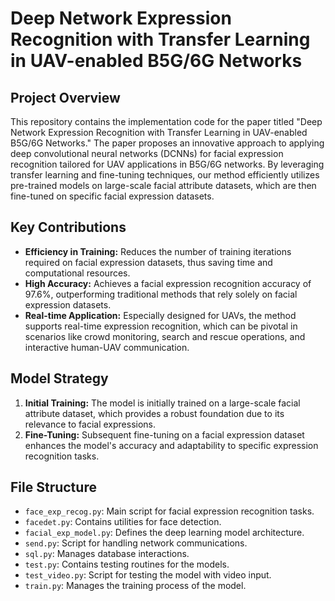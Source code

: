 # Deep Network Expression Recognition with Transfer Learning in UAV-enabled B5G/6G Networks

## Project Overview
This repository contains the implementation code for the paper titled "Deep Network Expression Recognition with Transfer Learning in UAV-enabled B5G/6G Networks." The paper proposes an innovative approach to applying deep convolutional neural networks (DCNNs) for facial expression recognition tailored for UAV applications in B5G/6G networks. By leveraging transfer learning and fine-tuning techniques, our method efficiently utilizes pre-trained models on large-scale facial attribute datasets, which are then fine-tuned on specific facial expression datasets.

## Key Contributions
- **Efficiency in Training:** Reduces the number of training iterations required on facial expression datasets, thus saving time and computational resources.
- **High Accuracy:** Achieves a facial expression recognition accuracy of 97.6%, outperforming traditional methods that rely solely on facial expression datasets.
- **Real-time Application:** Especially designed for UAVs, the method supports real-time expression recognition, which can be pivotal in scenarios like crowd monitoring, search and rescue operations, and interactive human-UAV communication.

## Model Strategy
1. **Initial Training:** The model is initially trained on a large-scale facial attribute dataset, which provides a robust foundation due to its relevance to facial expressions.
2. **Fine-Tuning:** Subsequent fine-tuning on a facial expression dataset enhances the model's accuracy and adaptability to specific expression recognition tasks.

## File Structure
- `face_exp_recog.py`: Main script for facial expression recognition tasks.
- `facedet.py`: Contains utilities for face detection.
- `facial_exp_model.py`: Defines the deep learning model architecture.
- `send.py`: Script for handling network communications.
- `sql.py`: Manages database interactions.
- `test.py`: Contains testing routines for the models.
- `test_video.py`: Script for testing the model with video input.
- `train.py`: Manages the training process of the model.
